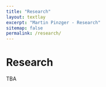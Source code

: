 ```yaml
---
title: "Research"
layout: textlay
excerpt: "Martin Pinzger - Research"
sitemap: false
permalink: /research/
---
```


# Research

TBA